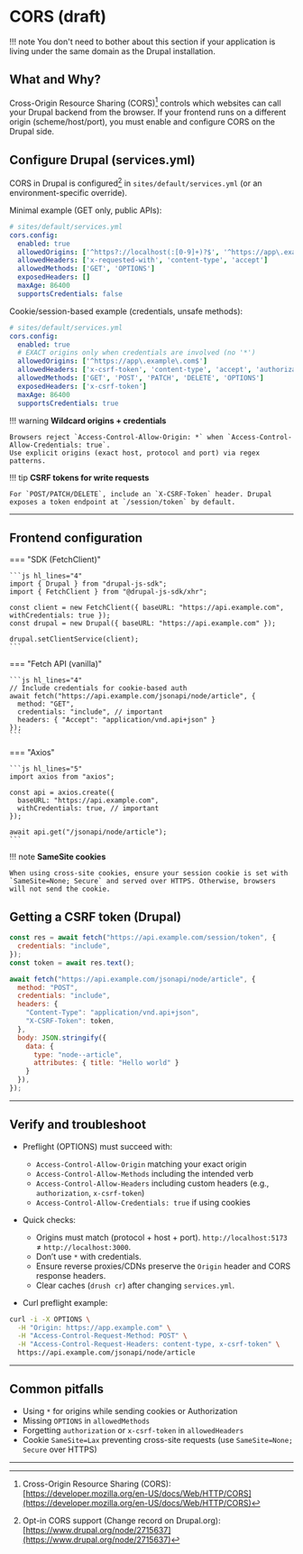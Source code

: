 # CORS (draft)

!!! note
    You don't need to bother about this section if your application is living under the same domain as the Drupal installation.

## What and Why?

Cross-Origin Resource Sharing (CORS)[^1] controls which websites can call your Drupal backend from the browser.
If your frontend runs on a different origin (scheme/host/port), you must enable and configure CORS on the Drupal side.

[^1]: Cross-Origin Resource Sharing (CORS): [https://developer.mozilla.org/en-US/docs/Web/HTTP/CORS](https://developer.mozilla.org/en-US/docs/Web/HTTP/CORS)



## Configure Drupal (services.yml)

CORS in Drupal is configured[^2] in `sites/default/services.yml` (or an environment-specific override).

[^2]:
    Opt-in CORS support (Change record on Drupal.org): [https://www.drupal.org/node/2715637](https://www.drupal.org/node/2715637)

Minimal example (GET only, public APIs):

```yaml
# sites/default/services.yml
cors.config:
  enabled: true
  allowedOrigins: ['^https?://localhost(:[0-9]+)?$', '^https://app\.example\.com$']
  allowedHeaders: ['x-requested-with', 'content-type', 'accept']
  allowedMethods: ['GET', 'OPTIONS']
  exposedHeaders: []
  maxAge: 86400
  supportsCredentials: false
```

Cookie/session-based example (credentials, unsafe methods):

```yaml
# sites/default/services.yml
cors.config:
  enabled: true
  # EXACT origins only when credentials are involved (no '*')
  allowedOrigins: ['^https://app\.example\.com$']
  allowedHeaders: ['x-csrf-token', 'content-type', 'accept', 'authorization', 'x-requested-with']
  allowedMethods: ['GET', 'POST', 'PATCH', 'DELETE', 'OPTIONS']
  exposedHeaders: ['x-csrf-token']
  maxAge: 86400
  supportsCredentials: true
```

!!! warning
    **Wildcard origins + credentials**

    Browsers reject `Access-Control-Allow-Origin: *` when `Access-Control-Allow-Credentials: true`.
    Use explicit origins (exact host, protocol and port) via regex patterns.

!!! tip
    **CSRF tokens for write requests**

    For `POST/PATCH/DELETE`, include an `X-CSRF-Token` header. Drupal exposes a token endpoint at `/session/token` by default.

---

## Frontend configuration


=== "SDK (FetchClient)"

    ```js hl_lines="4"
    import { Drupal } from "drupal-js-sdk";
    import { FetchClient } from "@drupal-js-sdk/xhr";

    const client = new FetchClient({ baseURL: "https://api.example.com", withCredentials: true });
    const drupal = new Drupal({ baseURL: "https://api.example.com" });

    drupal.setClientService(client);
    ```

=== "Fetch API (vanilla)"

    ```js hl_lines="4"
    // Include credentials for cookie-based auth
    await fetch("https://api.example.com/jsonapi/node/article", {
      method: "GET",
      credentials: "include", // important
      headers: { "Accept": "application/vnd.api+json" }
    });
    ```

=== "Axios"

    ```js hl_lines="5"
    import axios from "axios";

    const api = axios.create({
      baseURL: "https://api.example.com",
      withCredentials: true, // important
    });

    await api.get("/jsonapi/node/article");
    ```


!!! note
    **SameSite cookies**

    When using cross-site cookies, ensure your session cookie is set with `SameSite=None; Secure` and served over HTTPS. Otherwise, browsers will not send the cookie.


## Getting a CSRF token (Drupal)

```js
const res = await fetch("https://api.example.com/session/token", {
  credentials: "include",
});
const token = await res.text();

await fetch("https://api.example.com/jsonapi/node/article", {
  method: "POST",
  credentials: "include",
  headers: {
    "Content-Type": "application/vnd.api+json",
    "X-CSRF-Token": token,
  },
  body: JSON.stringify({
    data: {
      type: "node--article",
      attributes: { title: "Hello world" }
    }
  }),
});
```

---

## Verify and troubleshoot

- Preflight (OPTIONS) must succeed with:
  - `Access-Control-Allow-Origin` matching your exact origin
  - `Access-Control-Allow-Methods` including the intended verb
  - `Access-Control-Allow-Headers` including custom headers (e.g., `authorization`, `x-csrf-token`)
  - `Access-Control-Allow-Credentials: true` if using cookies

- Quick checks:
  - Origins must match (protocol + host + port). `http://localhost:5173` ≠ `http://localhost:3000`.
  - Don’t use `*` with credentials.
  - Ensure reverse proxies/CDNs preserve the `Origin` header and CORS response headers.
  - Clear caches (`drush cr`) after changing `services.yml`.

- Curl preflight example:

```bash
curl -i -X OPTIONS \
  -H "Origin: https://app.example.com" \
  -H "Access-Control-Request-Method: POST" \
  -H "Access-Control-Request-Headers: content-type, x-csrf-token" \
  https://api.example.com/jsonapi/node/article
```

---

## Common pitfalls

- Using `*` for origins while sending cookies or Authorization
- Missing `OPTIONS` in `allowedMethods`
- Forgetting `authorization` or `x-csrf-token` in `allowedHeaders`
- Cookie `SameSite=Lax` preventing cross-site requests (use `SameSite=None; Secure` over HTTPS)

---
